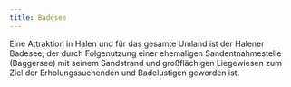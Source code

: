 ```yaml
---
title: Badesee
---
```


Eine Attraktion in Halen und für das gesamte Umland ist der Halener Badesee, der durch Folgenutzung einer ehemaligen Sandentnahmestelle (Baggersee) mit seinem Sandstrand und großflächigen Liegewiesen zum Ziel der Erholungssuchenden und Badelustigen geworden ist.
